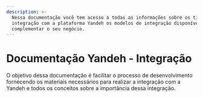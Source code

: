 ```yaml
---
description: >-
  Nessa documentação você tem acesso a todas as informações sobre os tipos de
  integração com a plataforma Yandeh os modelos de integração disponíveis para
  complementar o seu negócio.
---
```


# Documentação Yandeh - Integração

O objetivo dessa documentação é facilitar o processo de desenvolvimento fornecendo os materiais necessários para realizar a integração com a Yandeh e todos os conceitos sobre a importância dessa integração.

